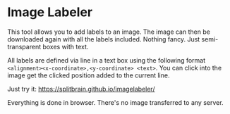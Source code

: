 # Image Labeler

This tool allows you to add labels to an image. The image can then be downloaded again with all the labels
included. Nothing fancy. Just semi-transparent boxes with text.

All labels are defined via line in a text box using the following format
```<alignment><x-coordinate>,<y-coordinate> <text>```. You can click into the image get the clicked position
added to the current line.

Just try it: https://splitbrain.github.io/imagelabeler/

Everything is done in browser. There's no image transferred to any server.